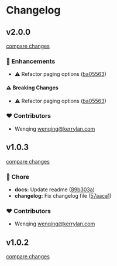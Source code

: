# Changelog


## v2.0.0

[compare changes](https://github.com/yisibell/pagein/compare/v1.0.3...v2.0.0)


### 🚀 Enhancements

  - ⚠️  Refactor paging options ([ba05563](https://github.com/yisibell/pagein/commit/ba05563))

#### ⚠️  Breaking Changes

  - ⚠️  Refactor paging options ([ba05563](https://github.com/yisibell/pagein/commit/ba05563))

### ❤️  Contributors

- Wenqing <wenqing@kerrylan.com>

## v1.0.3

[compare changes](https://github.com/yisibell/pagein/compare/v1.0.2...v1.0.3)


### 🏡 Chore

  - **docs:** Update readme ([89b303a](https://github.com/yisibell/pagein/commit/89b303a))
  - **changelog:** Fix changelog file ([57aaca1](https://github.com/yisibell/pagein/commit/57aaca1))

### ❤️  Contributors

- Wenqing <wenqing@kerrylan.com>

## v1.0.2

[compare changes](https://github.com/yisibell/pagein/compare/v1.0.1...v1.0.2)

